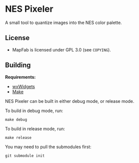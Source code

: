 # NES Pixeler

A small tool to quantize images into the NES color palette.

## License

- MapFab is licensed under GPL 3.0 (see `COPYING`).

## Building

**Requirements:**
- [wxWidgets](https://www.wxwidgets.org/)
- [Make](https://www.gnu.org/software/make/)

NES Pixeler can be built in either debug mode, or release mode.

To build in debug mode, run:

    make debug

To build in release mode, run:

    make release

You may need to pull the submodules first:

    git submodule init

